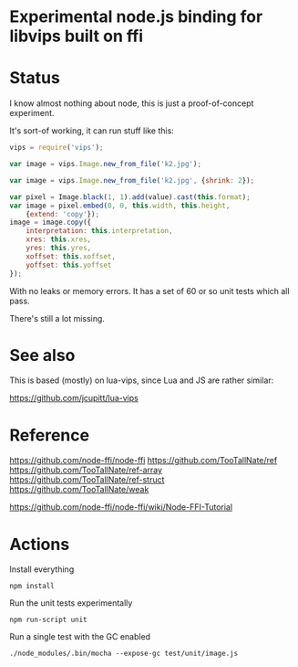 # Experimental node.js binding for libvips built on ffi

# Status

I know almost nothing about node, this is just a proof-of-concept experiment.

It's sort-of working, it can run stuff like this:

```javascript
vips = require('vips');

var image = vips.Image.new_from_file('k2.jpg');

var image = vips.Image.new_from_file('k2.jpg', {shrink: 2});

var pixel = Image.black(1, 1).add(value).cast(this.format);
var image = pixel.embed(0, 0, this.width, this.height,
    {extend: 'copy'});
image = image.copy({
    interpretation: this.interpretation,
    xres: this.xres,
    yres: this.yres,
    xoffset: this.xoffset,
    yoffset: this.yoffset
});
```

With no leaks or memory errors. It has a set of 60 or so unit tests which all
pass. 

There's still a lot missing. 

# See also

This is based (mostly) on lua-vips, since Lua and JS are rather similar:

https://github.com/jcupitt/lua-vips

# Reference

https://github.com/node-ffi/node-ffi
https://github.com/TooTallNate/ref
https://github.com/TooTallNate/ref-array
https://github.com/TooTallNate/ref-struct
https://github.com/TooTallNate/weak

https://github.com/node-ffi/node-ffi/wiki/Node-FFI-Tutorial

# Actions

Install everything

	npm install 

Run the unit tests experimentally

	npm run-script unit

Run a single test with the GC enabled

	./node_modules/.bin/mocha --expose-gc test/unit/image.js 

